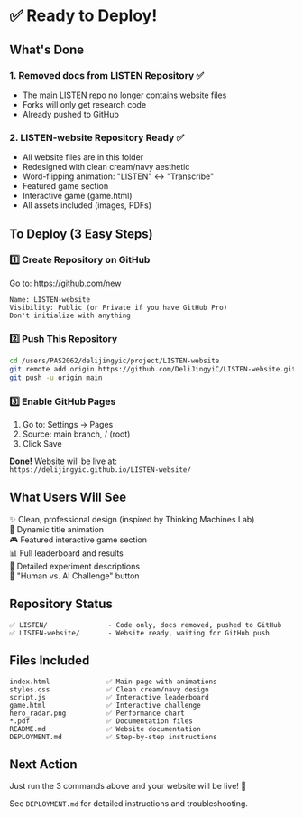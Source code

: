 # ✅ Ready to Deploy!

## What's Done

### 1. Removed docs from LISTEN Repository ✅
- The main LISTEN repo no longer contains website files
- Forks will only get research code
- Already pushed to GitHub

### 2. LISTEN-website Repository Ready ✅
- All website files are in this folder
- Redesigned with clean cream/navy aesthetic
- Word-flipping animation: "LISTEN" ↔ "Transcribe"
- Featured game section
- Interactive game (game.html)
- All assets included (images, PDFs)

## To Deploy (3 Easy Steps)

### 1️⃣ Create Repository on GitHub
Go to: https://github.com/new

```
Name: LISTEN-website
Visibility: Public (or Private if you have GitHub Pro)
Don't initialize with anything
```

### 2️⃣ Push This Repository
```bash
cd /users/PAS2062/delijingyic/project/LISTEN-website
git remote add origin https://github.com/DeliJingyiC/LISTEN-website.git
git push -u origin main
```

### 3️⃣ Enable GitHub Pages
1. Go to: Settings → Pages
2. Source: main branch, / (root)
3. Click Save

**Done!** Website will be live at:  
`https://delijingyic.github.io/LISTEN-website/`

## What Users Will See

✨ Clean, professional design (inspired by Thinking Machines Lab)  
🔄 Dynamic title animation  
🎮 Featured interactive game section  
📊 Full leaderboard and results  
📖 Detailed experiment descriptions  
🧠 "Human vs. AI Challenge" button  

## Repository Status

```
✅ LISTEN/               - Code only, docs removed, pushed to GitHub
✅ LISTEN-website/       - Website ready, waiting for GitHub push
```

## Files Included

```
index.html              ✅ Main page with animations
styles.css              ✅ Clean cream/navy design
script.js               ✅ Interactive leaderboard
game.html               ✅ Interactive challenge
hero_radar.png          ✅ Performance chart
*.pdf                   ✅ Documentation files
README.md               ✅ Website documentation
DEPLOYMENT.md           ✅ Step-by-step instructions
```

## Next Action

Just run the 3 commands above and your website will be live! 🚀

See `DEPLOYMENT.md` for detailed instructions and troubleshooting.

